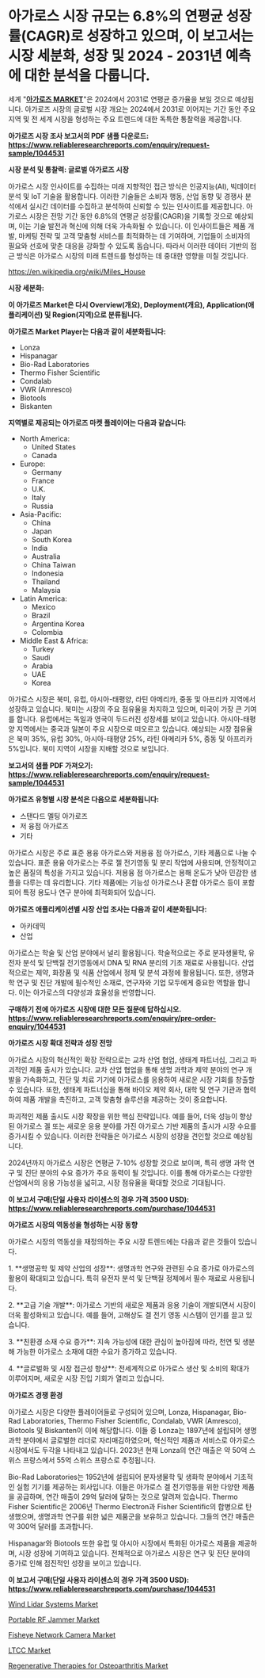 <p><h1>아가로스 시장 규모는 6.8%의 연평균 성장률(CAGR)로 성장하고 있으며, 이 보고서는 시장 세분화, 성장 및 2024 - 2031년 예측에 대한 분석을 다룹니다.</h1></p><p>세계 "<strong><a href="https://www.reliableresearchreports.com/agarose-r1044531?utm_campaign=105&utm_medium=8&utm_source=Github&utm_content=ia&utm_term=29092024&utm_id=agarose">아가로즈 MARKET</a></strong>"은 2024에서 2031로 연평균 증가율을 보일 것으로 예상됩니다. 아가로즈 시장의 글로벌 시장 개요는 2024에서 2031로 이어지는 기간 동안 주요 지역 및 전 세계 시장을 형성하는 주요 트렌드에 대한 독특한 통찰력을 제공합니다.</p>
<p><strong>아가로즈 시장 조사 보고서의 PDF 샘플 다운로드: <a href="https://www.reliableresearchreports.com/enquiry/request-sample/1044531?utm_campaign=105&utm_medium=8&utm_source=Github&utm_content=ia&utm_term=29092024&utm_id=agarose">https://www.reliableresearchreports.com/enquiry/request-sample/1044531</a></strong></p>
<p><strong>시장 분석 및 통찰력: 글로벌 아가로즈 시장</strong></p>
<p><p>아가로스 시장 인사이트를 수집하는 미래 지향적인 접근 방식은 인공지능(AI), 빅데이터 분석 및 IoT 기술을 활용합니다. 이러한 기술들은 소비자 행동, 산업 동향 및 경쟁사 분석에서 실시간 데이터를 수집하고 분석하여 신뢰할 수 있는 인사이트를 제공합니다. 아가로스 시장은 전망 기간 동안 6.8%의 연평균 성장률(CAGR)을 기록할 것으로 예상되며, 이는 기술 발전과 혁신에 의해 더욱 가속화될 수 있습니다. 이 인사이트들은 제품 개발, 마케팅 전략 및 고객 맞춤형 서비스를 최적화하는 데 기여하며, 기업들이 소비자의 필요와 선호에 맞춘 대응을 강화할 수 있도록 돕습니다. 따라서 이러한 데이터 기반의 접근 방식은 아가로스 시장의 미래 트렌드를 형성하는 데 중대한 영향을 미칠 것입니다.</p></p>
<p><a href="%7CAUTHORITHY_DOMAIN_URL%7C?utm_campaign=105&utm_medium=8&utm_source=Github&utm_content=ia&utm_term=29092024&utm_id=agarose">https://en.wikipedia.org/wiki/Miles_House</a></p>
<p><strong>시장 세분화:</strong></p>
<p><strong>이 아가로즈 Market은 다시 Overview(개요), Deployment(개요), Application(애플리케이션) 및 Region(지역)으로 분류됩니다.</strong></p>
<p><strong>아가로즈 Market Player는 다음과 같이 세분화됩니다:</strong></p>
<p><ul><li>Lonza</li><li>Hispanagar</li><li>Bio-Rad Laboratories</li><li>Thermo Fisher Scientific</li><li>Condalab</li><li>VWR (Amresco)</li><li>Biotools</li><li>Biskanten</li></ul></p>
<p><strong>지역별로 제공되는 아가로즈 마켓 플레이어는 다음과 같습니다:</strong></p>
<p><ul>
    <li>
        North America:
        <ul>
            <li>United States</li>
            <li>Canada</li>
        </ul>
    </li>
    <li>
        Europe:
        <ul>
            <li>Germany</li>
            <li>France</li>
            <li>U.K.</li>
            <li>Italy</li>
            <li>Russia</li>
        </ul>
    </li>
    <li>
        Asia-Pacific:
        <ul>
            <li>China</li>
            <li>Japan</li>
            <li>South Korea</li>
            <li>India</li>
            <li>Australia</li>
            <li>China Taiwan</li>
            <li>Indonesia</li>
            <li>Thailand</li>
            <li>Malaysia</li>
        </ul>
    </li>
    <li>
        Latin America:
        <ul>
            <li>Mexico</li>
            <li>Brazil</li>
            <li>Argentina Korea</li>
            <li>Colombia</li>
        </ul>
    </li>
    <li>
        Middle East & Africa:
        <ul>
            <li>Turkey</li>
            <li>Saudi</li>
            <li>Arabia</li>
            <li>UAE</li>
            <li>Korea</li>
        </ul>
    </li>
    </ul></p>
<p><p>아가로스 시장은 북미, 유럽, 아시아-태평양, 라틴 아메리카, 중동 및 아프리카 지역에서 성장하고 있습니다. 북미는 시장의 주요 점유율을 차지하고 있으며, 미국이 가장 큰 기여를 합니다. 유럽에서는 독일과 영국이 두드러진 성장세를 보이고 있습니다. 아시아-태평양 지역에서는 중국과 일본이 주요 시장으로 떠오르고 있습니다. 예상되는 시장 점유율은 북미 35%, 유럽 30%, 아시아-태평양 25%, 라틴 아메리카 5%, 중동 및 아프리카 5%입니다. 북미 지역이 시장을 지배할 것으로 보입니다.</p></p>
<p><strong>보고서의 샘플 PDF 가져오기: <a href="https://www.reliableresearchreports.com/enquiry/request-sample/1044531?utm_campaign=105&utm_medium=8&utm_source=Github&utm_content=ia&utm_term=29092024&utm_id=agarose">https://www.reliableresearchreports.com/enquiry/request-sample/1044531</a></strong></p>
<p><strong>아가로즈 유형별 시장 분석은 다음으로 세분화됩니다:</strong></p>
<p><ul><li>스탠다드 멜팅 아가로즈</li><li>저 융점 아가로즈</li><li>기타</li></ul></p>
<p><p>아가로스 시장은 주로 표준 용융 아가로스와 저용융 점 아가로스, 기타 제품으로 나눌 수 있습니다. 표준 용융 아가로스는 주로 젤 전기영동 및 분리 작업에 사용되며, 안정적이고 높은 품질의 특성을 가지고 있습니다. 저용융 점 아가로스는 용해 온도가 낮아 민감한 샘플을 다루는 데 유리합니다. 기타 제품에는 기능성 아가로스나 혼합 아가로스 등이 포함되어 특정 용도나 연구 분야에 최적화되어 있습니다.</p></p>
<p><strong>아가로즈 애플리케이션별 시장 산업 조사는 다음과 같이 세분화됩니다:</strong></p>
<p><ul><li>아카데믹</li><li>산업</li></ul></p>
<p><p>아가로스는 학술 및 산업 분야에서 널리 활용됩니다. 학술적으로는 주로 분자생물학, 유전자 분석 및 단백질 전기영동에서 DNA 및 RNA 분리의 기초 재료로 사용됩니다. 산업적으로는 제약, 화장품 및 식품 산업에서 정제 및 분석 과정에 활용됩니다. 또한, 생명과학 연구 및 진단 개발에 필수적인 소재로, 연구자와 기업 모두에게 중요한 역할을 합니다. 이는 아가로스의 다양성과 효율성을 반영합니다.</p></p>
<p><strong>구매하기 전에 아가로즈 시장에 대한 모든 질문에 답하십시오. <a href="https://www.reliableresearchreports.com/enquiry/pre-order-enquiry/1044531?utm_campaign=105&utm_medium=8&utm_source=Github&utm_content=ia&utm_term=29092024&utm_id=agarose">https://www.reliableresearchreports.com/enquiry/pre-order-enquiry/1044531</a></strong></p>
<p><strong>아가로즈 시장 확대 전략과 성장 전망</strong></p>
<p><p>아가로스 시장의 혁신적인 확장 전략으로는 교차 산업 협업, 생태계 파트너십, 그리고 파괴적인 제품 출시가 있습니다. 교차 산업 협업을 통해 생명 과학과 제약 분야의 연구 개발을 가속화하고, 진단 및 치료 기기에 아가로스를 응용하여 새로운 시장 기회를 창출할 수 있습니다. 또한, 생태계 파트너십을 통해 바이오 제약 회사, 대학 및 연구 기관과 협력하여 제품 개발을 촉진하고, 고객 맞춤형 솔루션을 제공하는 것이 중요합니다. </p><p>파괴적인 제품 출시도 시장 확장을 위한 핵심 전략입니다. 예를 들어, 더욱 성능이 향상된 아가로스 겔 또는 새로운 응용 분야를 가진 아가로스 기반 제품의 출시가 시장 수요를 증가시킬 수 있습니다. 이러한 전략들은 아가로스 시장의 성장을 견인할 것으로 예상됩니다. </p><p>2024년까지 아가로스 시장은 연평균 7-10% 성장할 것으로 보이며, 특히 생명 과학 연구 및 진단 분야의 수요 증가가 주요 동력이 될 것입니다. 이를 통해 아가로스는 다양한 산업에서의 응용 가능성을 넓히고, 시장 점유율을 확대할 것으로 기대됩니다.</p></p>
<p><strong>이 보고서 구매(단일 사용자 라이센스의 경우 가격 3500 USD): <a href="https://www.reliableresearchreports.com/purchase/1044531?utm_campaign=105&utm_medium=8&utm_source=Github&utm_content=ia&utm_term=29092024&utm_id=agarose">https://www.reliableresearchreports.com/purchase/1044531</a></strong></p>
<p><strong>아가로즈 시장의 역동성을 형성하는 시장 동향</strong></p>
<p><p>아가로스 시장의 역동성을 재정의하는 주요 시장 트렌드에는 다음과 같은 것들이 있습니다.</p><p>1. **생명공학 및 제약 산업의 성장**: 생명과학 연구와 관련된 수요 증가로 아가로스의 활용이 확대되고 있습니다. 특히 유전자 분석 및 단백질 정제에서 필수 재료로 사용됩니다.</p><p>2. **고급 기술 개발**: 아가로스 기반의 새로운 제품과 응용 기술이 개발되면서 시장이 더욱 활성화되고 있습니다. 예를 들어, 고해상도 겔 전기 영동 시스템이 인기를 끌고 있습니다.</p><p>3. **친환경 소재 수요 증가**: 지속 가능성에 대한 관심이 높아짐에 따라, 천연 및 생분해 가능한 아가로스 소재에 대한 수요가 증가하고 있습니다.</p><p>4. **글로벌화 및 시장 접근성 향상**: 전세계적으로 아가로스 생산 및 소비의 확대가 이루어지며, 새로운 시장 진입 기회가 열리고 있습니다.</p></p>
<p><strong>아가로즈 경쟁 환경</strong></p>
<p><p>아가로스 시장은 다양한 플레이어들로 구성되어 있으며, Lonza, Hispanagar, Bio-Rad Laboratories, Thermo Fisher Scientific, Condalab, VWR (Amresco), Biotools 및 Biskanten이 이에 해당합니다. 이들 중 Lonza는 1897년에 설립되어 생명과학 분야에서 글로벌한 리더로 자리매김하였으며, 혁신적인 제품과 서비스로 아가로스 시장에서도 두각을 나타내고 있습니다. 2023년 현재 Lonza의 연간 매출은 약 50억 스위스 프랑스에서 55억 스위스 프랑스로 추정됩니다.</p><p>Bio-Rad Laboratories는 1952년에 설립되어 분자생물학 및 생화학 분야에서 기초적인 실험 기기를 제공하는 회사입니다. 이들은 아가로스 겔 전기영동을 위한 다양한 제품을 공급하며, 연간 매출이 29억 달러에 달하는 것으로 알려져 있습니다. Thermo Fisher Scientific은 2006년 Thermo Electron과 Fisher Scientific의 합병으로 탄생했으며, 생명과학 연구를 위한 넓은 제품군을 보유하고 있습니다. 그들의 연간 매출은 약 300억 달러를 초과합니다.</p><p>Hispanagar와 Biotools 또한 유럽 및 아시아 시장에서 특화된 아가로스 제품을 제공하며, 시장 성장에 기여하고 있습니다. 전체적으로 아가로스 시장은 연구 및 진단 분야의 증가로 인해 점진적인 성장을 보이고 있습니다.</p></p>
<p><strong>이 보고서 구매(단일 사용자 라이센스의 경우 가격 3500 USD): <a href="https://www.reliableresearchreports.com/purchase/1044531?utm_campaign=105&utm_medium=8&utm_source=Github&utm_content=ia&utm_term=29092024&utm_id=agarose">https://www.reliableresearchreports.com/purchase/1044531</a></strong></p>
<p><p><a href="https://www.linkedin.com/pulse/driving-market-forces-wind-lidar-systems-trends-future-forecasts-plb3f?utm_campaign=105&utm_medium=8&utm_source=Github&utm_content=ia&utm_term=29092024&utm_id=agarose">Wind Lidar Systems Market</a></p><p><a href="https://issuu.com/reportprime-2/docs/portable-rf-jammer-market-size-2030_6be4fa0f48f0fc?utm_campaign=105&utm_medium=8&utm_source=Github&utm_content=ia&utm_term=29092024&utm_id=agarose">Portable RF Jammer Market</a></p><p><a href="https://www.linkedin.com/pulse/what-innovations-shaping-fisheye-network-camera-market-application-s67zf?utm_campaign=105&utm_medium=8&utm_source=Github&utm_content=ia&utm_term=29092024&utm_id=agarose">Fisheye Network Camera Market</a></p><p><a href="https://issuu.com/reportprime-2/docs/ltcc-market-size-2030.pptx_ad51d0fff50123?utm_campaign=105&utm_medium=8&utm_source=Github&utm_content=ia&utm_term=29092024&utm_id=agarose">LTCC Market</a></p><p><a href="https://github.com/tacitam515l/Market-Research-Report-List-1/blob/main/regenerative-therapies-for-osteoarthritis-market.md?utm_campaign=105&utm_medium=8&utm_source=Github&utm_content=ia&utm_term=29092024&utm_id=agarose">Regenerative Therapies for Osteoarthritis Market</a></p></p>